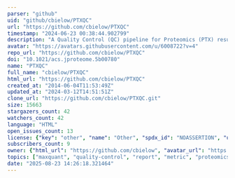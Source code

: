 ```yaml
---
parser: "github"
uid: "github/cbielow/PTXQC"
url: "https://github.com/cbielow/PTXQC"
timestamp: "2024-06-23 00:38:44.902799"
description: "A Quality Control (QC) pipeline for Proteomics (PTX) results generated by MaxQuant"
avatar: "https://avatars.githubusercontent.com/u/6008722?v=4"
repo_url: "https://github.com/cbielow/PTXQC"
doi: "10.1021/acs.jproteome.5b00780"
name: "PTXQC"
full_name: "cbielow/PTXQC"
html_url: "https://github.com/cbielow/PTXQC"
created_at: "2014-06-04T11:53:49Z"
updated_at: "2024-03-12T14:51:51Z"
clone_url: "https://github.com/cbielow/PTXQC.git"
size: 15663
stargazers_count: 42
watchers_count: 42
language: "HTML"
open_issues_count: 13
license: {"key": "other", "name": "Other", "spdx_id": "NOASSERTION", "url": null, "node_id": "MDc6TGljZW5zZTA="}
subscribers_count: 9
owner: {"html_url": "https://github.com/cbielow", "avatar_url": "https://avatars.githubusercontent.com/u/6008722?v=4", "login": "cbielow", "type": "User"}
topics: ["maxquant", "quality-control", "report", "metric", "proteomics", "heatmap", "match-between-runs", "drag-and-drop", "openms", "mztab", "quality-metrics", "hacktoberfest"]
date: "2025-08-23 14:26:18.321464"
---
```

